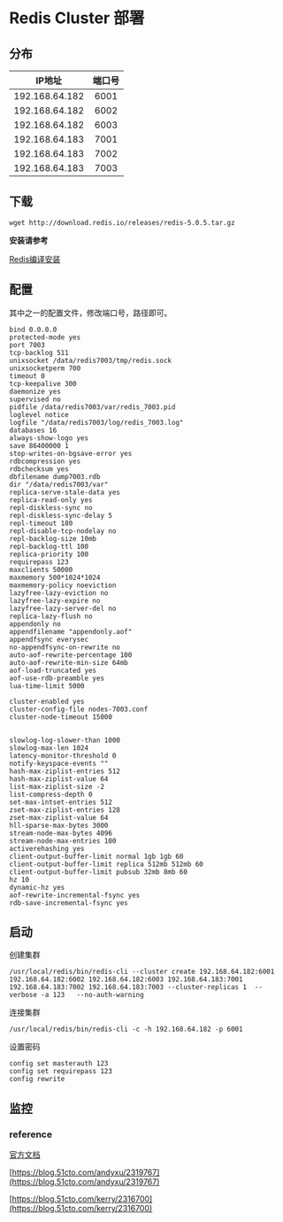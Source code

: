 # Redis Cluster 部署

## 分布

|IP地址|端口号|
|:-:|:-:|
| 192.168.64.182|6001 |
| 192.168.64.182| 6002|
| 192.168.64.182| 6003|
|192.168.64.183|7001|
|192.168.64.183|7002|
|192.168.64.183|7003|


## 下载

```
wget http://download.redis.io/releases/redis-5.0.5.tar.gz

```


**安装请参考**

[Redis编译安装](https://github.com/jackgxl/blog/blob/master/nosql/Redis_install_doc.md)

## 配置

其中之一的配置文件，修改端口号，路径即可。

```shell
bind 0.0.0.0
protected-mode yes
port 7003
tcp-backlog 511
unixsocket /data/redis7003/tmp/redis.sock
unixsocketperm 700
timeout 0
tcp-keepalive 300
daemonize yes
supervised no
pidfile /data/redis7003/var/redis_7003.pid
loglevel notice
logfile "/data/redis7003/log/redis_7003.log"
databases 16
always-show-logo yes
save 86400000 1
stop-writes-on-bgsave-error yes
rdbcompression yes
rdbchecksum yes
dbfilename dump7003.rdb
dir "/data/redis7003/var"
replica-serve-stale-data yes
replica-read-only yes
repl-diskless-sync no
repl-diskless-sync-delay 5
repl-timeout 180
repl-disable-tcp-nodelay no
repl-backlog-size 10mb
repl-backlog-ttl 100
replica-priority 100
requirepass 123
maxclients 50000
maxmemory 500*1024*1024
maxmemory-policy noeviction
lazyfree-lazy-eviction no
lazyfree-lazy-expire no
lazyfree-lazy-server-del no
replica-lazy-flush no
appendonly no
appendfilename "appendonly.aof"
appendfsync everysec
no-appendfsync-on-rewrite no
auto-aof-rewrite-percentage 100
auto-aof-rewrite-min-size 64mb
aof-load-truncated yes
aof-use-rdb-preamble yes
lua-time-limit 5000

cluster-enabled yes
cluster-config-file nodes-7003.conf
cluster-node-timeout 15000


slowlog-log-slower-than 1000
slowlog-max-len 1024
latency-monitor-threshold 0
notify-keyspace-events ""
hash-max-ziplist-entries 512
hash-max-ziplist-value 64
list-max-ziplist-size -2
list-compress-depth 0
set-max-intset-entries 512
zset-max-ziplist-entries 128
zset-max-ziplist-value 64
hll-sparse-max-bytes 3000
stream-node-max-bytes 4096
stream-node-max-entries 100
activerehashing yes
client-output-buffer-limit normal 1gb 1gb 60
client-output-buffer-limit replica 512mb 512mb 60
client-output-buffer-limit pubsub 32mb 8mb 60
hz 10
dynamic-hz yes
aof-rewrite-incremental-fsync yes
rdb-save-incremental-fsync yes
```

## 启动

创建集群

```
/usr/local/redis/bin/redis-cli --cluster create 192.168.64.182:6001 192.168.64.182:6002 192.168.64.182:6003 192.168.64.183:7001 192.168.64.183:7002 192.168.64.183:7003 --cluster-replicas 1  --verbose -a 123   --no-auth-warning
```

连接集群

```
/usr/local/redis/bin/redis-cli -c -h 192.168.64.182 -p 6001
```

设置密码

```
config set masterauth 123
config set requirepass 123
config rewrite
```



## 监控



### reference

[官方文档](https://redis.io/topics/cluster-tutorial)

[https://blog.51cto.com/andyxu/2319767](https://blog.51cto.com/andyxu/2319767)

[https://blog.51cto.com/kerry/2316700](https://blog.51cto.com/kerry/2316700)